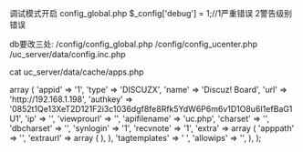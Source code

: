 调试模式开启
config_global.php
 $_config['debug'] = 1;//1严重错误 2警告级别错误
 
 db要改三处:
 /config/config_global.php
 /config/config_ucenter.php
 /uc_server/data/config.inc.php
 
 
 
 cat uc_server/data/cache/apps.php
<?php
$_CACHE['apps'] = array (
  1 => 
  array (
    'appid' => '1',
    'type' => 'DISCUZX',
    'name' => 'Discuz! Board',
    'url' => 'http://192.168.1.198',
    'authkey' => '0852t1Qe13XeT2D121F2i3c1036dgf8fe8Rfk5YdW6P6m6v1D1O8u6I1efBaG1U1',
    'ip' => '',
    'viewprourl' => '',
    'apifilename' => 'uc.php',
    'charset' => '',
    'dbcharset' => '',
    'synlogin' => '1',
    'recvnote' => '1',
    'extra' => 
    array (
      'apppath' => '',
      'extraurl' => 
      array (
      ),
    ),
    'tagtemplates' => '<?xml version="1.0" encoding="ISO-8859-1"?>
<root>
        <item id="template"><![CDATA[]]></item>
</root>',
    'allowips' => '',
  ),
);